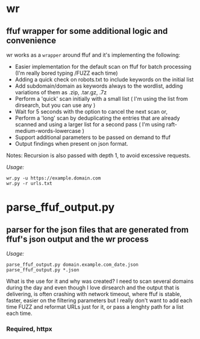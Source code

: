 # wr
## ffuf wrapper for some additional logic and convenience


wr works as a `wrapper` around ffuf and it's implementing the following:
  * Easier implementation for the default scan on ffuf for batch processing (I'm really bored typing /FUZZ each time)
  * Adding a quick check on robots.txt to include keywords on the initial list
  * Add subdomain/domain as keywords always to the wordlist, adding variations of them as .zip, .tar.gz, .7z
  * Perform a 'quick' scan initially with a small list ( I'm using the list from dirsearch, but you can use any )
  * Wait for 5 seconds with the option to cancel the next scan or,
  * Perform a 'long' scan by deduplicating the entries that are already scanned and using a larger list for a second pass ( I'm using raft-medium-words-lowercase )
  * Support additional parameters to be passed on demand to ffuf
  * Output findings when present on json format.

Notes: Recursion is also passed with depth 1, to avoid excessive requests. 

*Usage:*
```
wr.py -u https://example.domain.com
wr.py -r urls.txt
```

# parse_ffuf_output.py 
## parser for the json files that are generated from ffuf's json output and the wr process

*Usage:*
```
parse_ffuf_output.py domain.example.com_date.json
parse_ffuf_output.py *.json
```

What is the use for it and why was created?  I need to scan several domains during the day and even though I love dirsearch and the output that is delivering, is often crashing with network timeout, where ffuf is stable, faster, easier on the filtering parameters but I really don't want to add each time FUZZ and reformat URLs just for it, or pass a lenghty path for a list each time. 

### Required, httpx

